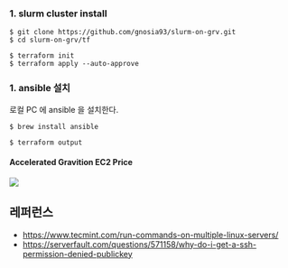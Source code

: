 ### 1. slurm cluster install ###

```
$ git clone https://github.com/gnosia93/slurm-on-grv.git
$ cd slurm-on-grv/tf

$ terraform init
$ terraform apply --auto-approve
```

### 1. ansible 설치 ###
로컬 PC 에 ansible 을 설치한다. 
```
$ brew install ansible
```

```
$ terraform output
```














#### Accelerated Gravition EC2 Price ####
![](https://github.com/gnosia93/slurm-on-grv/blob/main/tutorial/images/accelrated-ec2.png)


## 레퍼런스 ##
* https://www.tecmint.com/run-commands-on-multiple-linux-servers/
* https://serverfault.com/questions/571158/why-do-i-get-a-ssh-permission-denied-publickey
